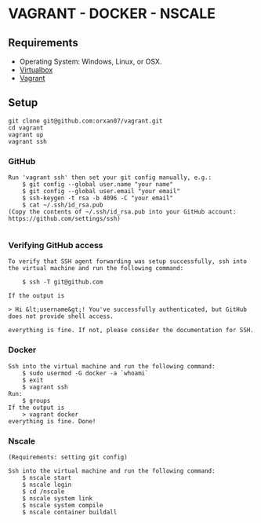 VAGRANT - DOCKER - NSCALE
================================

## Requirements

- Operating System: Windows, Linux, or OSX.
- [Virtualbox][1]
- [Vagrant][2]

## Setup

```
git clone git@github.com:orxan07/vagrant.git
cd vagrant
vagrant up
vagrant ssh
```

### GitHub

```
Run 'vagrant ssh' then set your git config manually, e.g.:
    $ git config --global user.name "your name"
    $ git config --global user.email "your email"
    $ ssh-keygen -t rsa -b 4096 -C "your email"
    $ cat ~/.ssh/id_rsa.pub
(Copy the contents of ~/.ssh/id_rsa.pub into your GitHub account: https://github.com/settings/ssh)


```

### Verifying GitHub access

```
To verify that SSH agent forwarding was setup successfully, ssh into the virtual machine and run the following command:

    $ ssh -T git@github.com

If the output is

> Hi &lt;username&gt;! You've successfully authenticated, but GitHub does not provide shell access.

everything is fine. If not, please consider the documentation for SSH.

```

### Docker

```
Ssh into the virtual machine and run the following command:
    $ sudo usermod -G docker -a `whoami`
    $ exit
    $ vagrant ssh
Run: 
    $ groups
If the output is 
    > vagrant docker
everything is fine. Done!

```

### Nscale

```
(Requirements: setting git config)

Ssh into the virtual machine and run the following command:
    $ nscale start
    $ nscale login
    $ cd /nscale
    $ nscale system link
    $ nscale system compile
    $ nscale container buildall
```

[1]: https://www.virtualbox.org
[2]: http://vagrantup.com/

